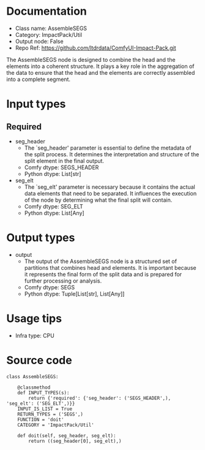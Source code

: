 # Documentation
- Class name: AssembleSEGS
- Category: ImpactPack/Util
- Output node: False
- Repo Ref: https://github.com/ltdrdata/ComfyUI-Impact-Pack.git

The AssembleSEGS node is designed to combine the head and the elements into a coherent structure. It plays a key role in the aggregation of the data to ensure that the head and the elements are correctly assembled into a complete segment.

# Input types
## Required
- seg_header
    - The `seg_header' parameter is essential to define the metadata of the split process. It determines the interpretation and structure of the split element in the final output.
    - Comfy dtype: SEGS_HEADER
    - Python dtype: List[str]
- seg_elt
    - The `seg_elt' parameter is necessary because it contains the actual data elements that need to be separated. It influences the execution of the node by determining what the final split will contain.
    - Comfy dtype: SEG_ELT
    - Python dtype: List[Any]

# Output types
- output
    - The output of the AssembleSEGS node is a structured set of partitions that combines head and elements. It is important because it represents the final form of the split data and is prepared for further processing or analysis.
    - Comfy dtype: SEGS
    - Python dtype: Tuple[List[str], List[Any]]

# Usage tips
- Infra type: CPU

# Source code
```
class AssembleSEGS:

    @classmethod
    def INPUT_TYPES(s):
        return {'required': {'seg_header': ('SEGS_HEADER',), 'seg_elt': ('SEG_ELT',)}}
    INPUT_IS_LIST = True
    RETURN_TYPES = ('SEGS',)
    FUNCTION = 'doit'
    CATEGORY = 'ImpactPack/Util'

    def doit(self, seg_header, seg_elt):
        return ((seg_header[0], seg_elt),)
```